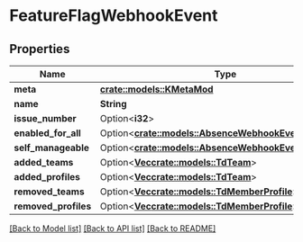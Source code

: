 # FeatureFlagWebhookEvent

## Properties

Name | Type | Description | Notes
------------ | ------------- | ------------- | -------------
**meta** | [**crate::models::KMetaMod**](KMetaMod.md) |  | 
**name** | **String** |  | 
**issue_number** | Option<**i32**> |  | [optional]
**enabled_for_all** | Option<[**crate::models::AbsenceWebhookEventAvailable**](AbsenceWebhookEvent_available.md)> |  | [optional]
**self_manageable** | Option<[**crate::models::AbsenceWebhookEventAvailable**](AbsenceWebhookEvent_available.md)> |  | [optional]
**added_teams** | Option<[**Vec<crate::models::TdTeam>**](TD_Team.md)> |  | [optional]
**added_profiles** | Option<[**Vec<crate::models::TdTeam>**](TD_Team.md)> |  | [optional]
**removed_teams** | Option<[**Vec<crate::models::TdMemberProfile>**](TD_MemberProfile.md)> |  | [optional]
**removed_profiles** | Option<[**Vec<crate::models::TdMemberProfile>**](TD_MemberProfile.md)> |  | [optional]

[[Back to Model list]](../README.md#documentation-for-models) [[Back to API list]](../README.md#documentation-for-api-endpoints) [[Back to README]](../README.md)


